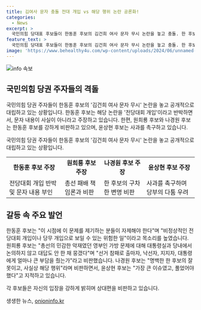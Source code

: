 ```yaml
---
title: 김여사 문자 충돌 전대 개입 vs 해당 행위 논란 공론화!
categories:
  - News
excerpt: >
  국민의힘 당대표 후보들이 한동훈 후보의 김건희 여사 문자 무시 논란을 놓고 충돌. 한 후보는 문자 내용 반박하며 전당대회 개입 반발하고, 원희룡·나경원 후보는 총선 패배 책임론을 연계해 비판. 윤상현 후보는 명품백 수수 논란이 중요하다며 한 후보에게 사과 요구. 후보들의 입장차를 드러내며 권력 다툼 우려 표명. 
feature_text: >
  국민의힘 당대표 후보들이 한동훈 후보의 김건희 여사 문자 무시 논란을 놓고 충돌. 한 후보는 문자 내용 반박하며 전당대회 개입 반발하고, 원희룡·나경원 후보는 총선 패배 책임론을 연계해 비판. 윤상현 후보는 명품백 수수 논란이 중요하다며 한 후보에게 사과 요구. 후보들의 입장차를 드러내며 권력 다툼 우려 표명. 
image: 'https://www.behealthy4u.com/wp-content/uploads/2024/06/unnamed-file.png'
---
```


<p><img src="https://www.behealthy4u.com/wp-content/uploads/2024/06/unnamed-file.png" alt="info 속보" /></p>

<h2 data-ke-size="size26">국민의힘 당권 주자들의 격돌</h2>

<p>국민의힘 당권 주자들이 한동훈 후보의 '김건희 여사 문자 무시' 논란을 놓고 공개적으로 대립하고 있는 상황입니다. 한동훈 후보는 해당 논란을 '전당대회 개입'이라고 반박하면서, 문자 내용이 사실이 아니라고 주장하고 있습니다. 한편, 원희룡 후보와 나경원 후보는 한동훈 후보를 강하게 비판하고 있으며, 윤상현 후보는 사과를 촉구하고 있습니다.</p>

<p data-ke-size="size16">국민의힘 당권 주자들이 한동훈 후보의 '김건희 여사 문자 무시' 논란을 놓고 공개적으로 대립하고 있는 상황입니다.</p>

<table>
  <tr>
    <td style="text-align: center; height: 17px;"><b>한동훈 후보 주장</b></td>
    <td style="text-align: center; height: 17px;"><b>원희룡 후보 주장</b></td>
    <td style="text-align: center; height: 17px;"><b>나경원 후보 주장</b></td>
    <td style="text-align: center; height: 17px;"><b>윤상현 후보 주장</b></td>
  </tr>
  <tr>
    <td>전당대회 개입 반박 및 문자 내용 부인</td>
    <td>총선 패배 책임론과 비판</td>
    <td>한 후보의 구차한 변명 비판</td>
    <td>사과를 촉구하며 당부의 다툼 우려</td>
  </tr>
</table>

<h2 data-ke-size="size26">갈등 속 주요 발언</h2>

<p>한동훈 후보는 "이 시점에 이 문제를 제기하는 분들이 자제해야 한다"며 "비정상적인 전당대회 개입이나 당무 개입으로 보일 수 있는 위험한 일"이라고 목소리를 높였습니다. 원희룡 후보는 "총선의 민감한 악재였던 영부인 가방 문제에 대해 대통령실과 당내에서 논의하지 않고 대답도 안 한 채 뭉갰다"며 "선거 참패로 출마자, 낙선자, 지지자, 대통령에게 얼마나 큰 부담을 줬는가"라고 비판했습니다. 나경원 후보는 "명백한 한 후보의 잘못이고, 사실상 해당 행위"라며 비판하면서, 윤상현 후보는 "가장 큰 이슈였고, 풀었어야 했다"고 지적하고 있습니다.</p>

<p data-ke-size="size16">각 후보들은 자신의 입장을 강하게 밝히며 상대편을 비판하고 있습니다.</p>
생생한 뉴스, <a href="https://onioninfo.kr" rel="dofollow">onioninfo.kr</a>



